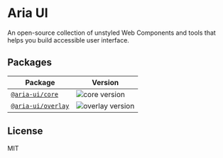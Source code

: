 # Aria UI

An open-source collection of unstyled Web Components and tools that helps you build accessible user interface.

## Packages

| Package | Version |
| --- | --- |
| [`@aria-ui/core`](packages/core) | ![core version](https://img.shields.io/npm/v/%40aria-ui%2Fcore?label=%20) |
| [`@aria-ui/overlay`](packages/overlay) | ![overlay version](https://img.shields.io/npm/v/%40aria-ui%2Foverlay?label=%20) |

## License

MIT
